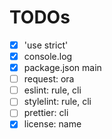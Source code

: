 # TODOs

- [x] 'use strict'
- [x] console.log
- [x] package.json main
- [ ] request: ora
- [ ] eslint: rule, cli
- [ ] stylelint: rule, cli
- [ ] prettier: cli
- [x] license: name
